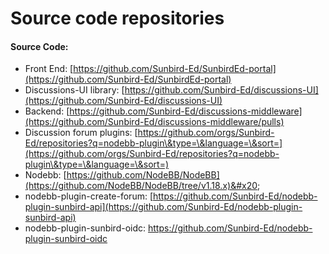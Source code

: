 # Source code repositories

#### Source Code:

* Front End:  [https://github.com/Sunbird-Ed/SunbirdEd-portal](https://github.com/Sunbird-Ed/SunbirdEd-portal)
* Discussions-UI library: [https://github.com/Sunbird-Ed/discussions-UI](https://github.com/Sunbird-Ed/discussions-UI)
* Backend:  [https://github.com/Sunbird-Ed/discussions-middleware](https://github.com/Sunbird-Ed/discussions-middleware/pulls)
* Discussion forum plugins:  [https://github.com/orgs/Sunbird-Ed/repositories?q=nodebb-plugin\&type=\&language=\&sort=](https://github.com/orgs/Sunbird-Ed/repositories?q=nodebb-plugin\&type=\&language=\&sort=)
* Nodebb:  [https://github.com/NodeBB/NodeBB](https://github.com/NodeBB/NodeBB/tree/v1.18.x)&#x20;
* nodebb-plugin-create-forum: [https://github.com/Sunbird-Ed/nodebb-plugin-sunbird-api](https://github.com/Sunbird-Ed/nodebb-plugin-sunbird-api)
* nodebb-plugin-sunbird-oidc: https://github.com/Sunbird-Ed/nodebb-plugin-sunbird-oidc

